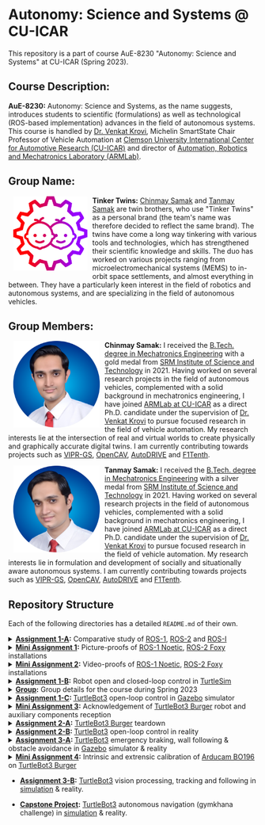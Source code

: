 # Autonomy: Science and Systems @ CU-ICAR

This repository is a part of course AuE-8230 "Autonomy: Science and Systems" at CU-ICAR (Spring 2023).

## Course Description:

**AuE-8230:** Autonomy: Science and Systems, as the name suggests, introduces students to scientific (formulations) as well as technological (ROS-based implementation) advances in the field of autonomous systems. This course is handled by [Dr. Venkat Krovi](https://www.linkedin.com/in/venkatnkrovi), Michelin SmartState Chair Professor of Vehicle Automation at [Clemson University International Center for Automotive Research (CU-ICAR)](https://cuicar.com/) and director of [Automation, Robotics and Mechatronics Laboratory (ARMLab)](http://cecas.clemson.edu/armlab-cuicar).

## Group Name:

<img align="left" style="padding-left: 10px; padding-right: 10px; padding-bottom: 10px" height="150px" src="Group/Tinker_Twins.png">

**Tinker Twins:** [Chinmay Samak](https://www.linkedin.com/in/samakchinmay) and [Tanmay Samak](https://in.linkedin.com/in/samaktanmay) are twin brothers, who use "Tinker Twins" as a personal brand (the team's name was therefore decided to reflect the same brand). The twins have come a long way tinkering with various tools and technologies, which has strengthened their scientific knowledge and skills. The duo has worked on various projects ranging from microelectromechanical systems (MEMS) to in-orbit space settlements, and almost everything in between. They have a particularly keen interest in the field of robotics and autonomous systems, and are specializing in the field of autonomous vehicles.

## Group Members:

<img align="left" style="padding-left: 10px; padding-right: 10px; padding-bottom: 10px" height="175px" src="Group/Chinmay_Samak.png">

**Chinmay Samak:** I received the [B.Tech. degree in Mechatronics Engineering](https://www.srmist.edu.in/program/b-tech-mechatronics-engineering/) with a gold medal from [SRM Institute of Science and Technology](https://www.srmist.edu.in/) in 2021. Having worked on several research projects in the field of autonomous vehicles, complemented with a solid background in mechatronics engineering, I have joined [ARMLab at CU-ICAR](http://cecas.clemson.edu/armlab-cuicar) as a direct Ph.D. candidate under the supervision of [Dr. Venkat Krovi](https://www.linkedin.com/in/venkatnkrovi) to pursue focused research in the field of vehicle automation. My research interests lie at the intersection of real and virtual worlds to create physically and graphically accurate digital twins. I am currently contributing towards projects such as [VIPR-GS](https://cecas.clemson.edu/VIPR-GS/), [OpenCAV](https://sites.google.com/view/opencav/), [AutoDRIVE](https://autodrive-ecosystem.github.io/) and [F1Tenth](https://f1tenth.org/).

<img align="left" style="padding-left: 10px; padding-right: 10px; padding-bottom: 10px" height="175px" src="Group/Tanmay_Samak.png">

**Tanmay Samak:** I received the [B.Tech. degree in Mechatronics Engineering](https://www.srmist.edu.in/program/b-tech-mechatronics-engineering/) with a silver medal from [SRM Institute of Science and Technology](https://www.srmist.edu.in/) in 2021. Having worked on several research projects in the field of autonomous vehicles, complemented with a solid background in mechatronics engineering, I have joined [ARMLab at CU-ICAR](http://cecas.clemson.edu/armlab-cuicar) as a direct Ph.D. candidate under the supervision of [Dr. Venkat Krovi](https://www.linkedin.com/in/venkatnkrovi) to pursue focused research in the field of vehicle automation. My research interests lie in formulation and development of socially and situationally aware autonomous systems. I am currently contributing towards projects such as [VIPR-GS](https://cecas.clemson.edu/VIPR-GS/), [OpenCAV](https://sites.google.com/view/opencav/), [AutoDRIVE](https://autodrive-ecosystem.github.io/) and [F1Tenth](https://f1tenth.org/).

## Repository Structure

Each of the following directories has a detailed `README.md` of their own.

<details>
<summary> <a href="https://github.com/Tinker-Twins/Autonomy-Science-And-Systems/tree/main/Assignment%201-A"><b>Assignment 1-A</a>:</b> Comparative study of <a href="https://wiki.ros.org/noetic">ROS-1</a>, <a href="https://docs.ros.org/en/foxy/"> ROS-2</a> and <a href="https://rosindustrial.org/"> ROS-I</a></summary>
<div>  

![ROS Vairants](https://user-images.githubusercontent.com/40835293/233495007-18d3afee-6fa3-4ce7-9a75-006815aa4455.png)
  
</div>  

</details>

<details>
<summary> <a href="https://github.com/Tinker-Twins/Autonomy-Science-And-Systems/tree/main/Mini%20Assignment%201"><b>Mini Assignment 1</a>:</b> Picture-proofs of <a href="http://wiki.ros.org/noetic/Installation/Ubuntu">ROS-1 Noetic</a>, <a href="https://docs.ros.org/en/foxy/Installation/Alternatives/Ubuntu-Development-Setup.html"> ROS-2 Foxy</a> installations</summary>
<div>

| ![ROS-1 Noetic](https://github.com/Tinker-Twins/Autonomy-Science-And-Systems/blob/main/Mini%20Assignment%201/Chinmay/ROS1.png) | ![ROS-2 Foxy](https://github.com/Tinker-Twins/Autonomy-Science-And-Systems/blob/main/Mini%20Assignment%201/Chinmay/ROS2.png) |
|:-------------------------------------:|:-----------------------------------------:|
| ROS-1 Noetic Installation | ROS-2 Foxy Installation |
  
</div>
</details>

<details>
<summary> <a href="https://github.com/Tinker-Twins/Autonomy-Science-And-Systems/tree/main/Mini%20Assignment%202"><b>Mini Assignment 2</a>:</b> Video-proofs of <a href="http://wiki.ros.org/noetic/Installation/Ubuntu">ROS-1 Noetic</a>, <a href="https://docs.ros.org/en/foxy/Installation/Alternatives/Ubuntu-Development-Setup.html"> ROS-2 Foxy</a> installations</summary>
<div>

| ![ROS-1 Noetic](https://github.com/Tinker-Twins/Autonomy-Science-And-Systems/blob/main/Mini%20Assignment%202/Chinmay/ROS1.gif) | ![ROS-2 Foxy](https://github.com/Tinker-Twins/Autonomy-Science-And-Systems/blob/main/Mini%20Assignment%202/Chinmay/ROS2.gif) |
|:-------------------------------------:|:-----------------------------------------:|
| ROS-1 Noetic Installation | ROS-2 Foxy Installation |
  
</div>
</details>

<details>
<summary> <a href="https://github.com/Tinker-Twins/Autonomy-Science-And-Systems/tree/main/Assignment%201-B"><b>Assignment 1-B</a>:</b> Robot open and closed-loop control in <a href="https://docs.ros.org/en/foxy/Tutorials/Beginner-CLI-Tools/Introducing-Turtlesim/Introducing-Turtlesim.html"> TurtleSim</a></summary>
<div>

| ![Go in Circle](https://github.com/Tinker-Twins/Autonomy-Science-And-Systems/blob/main/Assignment%201-B/Tanmay/media/go_in_circle.gif) | ![Go to Goal](https://github.com/Tinker-Twins/Autonomy-Science-And-Systems/blob/main/Assignment%201-B/Tanmay//media/go_to_goal.gif) |
|:------------------:|:-------------------:|
| Go in Circle | Go to Goal |
| ![Open Loop Square](https://github.com/Tinker-Twins/Autonomy-Science-And-Systems/blob/main/Assignment%201-B/Tanmay/media/square_open_loop.gif) | ![Closed Loop Square](https://github.com/Tinker-Twins/Autonomy-Science-And-Systems/blob/main/Assignment%201-B/Tanmay/media/square_closed_loop.gif) |
| Open Loop Square | Closed Loop Square |
  
</div>
</details>

<details>
<summary> <a href="https://github.com/Tinker-Twins/Autonomy-Science-And-Systems/tree/main/Group"><b>Group</a>:</b> Group details for the course during Spring 2023</summary>
<div>

<img align="left" style="padding-left: 10px; padding-right: 10px; padding-bottom: 10px" height="175px" src="Group/Chinmay_Samak.png">

**Chinmay Samak:** I received the [B.Tech. degree in Mechatronics Engineering](https://www.srmist.edu.in/program/b-tech-mechatronics-engineering/) with a gold medal from [SRM Institute of Science and Technology](https://www.srmist.edu.in/) in 2021. Having worked on several research projects in the field of autonomous vehicles, complemented with a solid background in mechatronics engineering, I have joined [ARMLab at CU-ICAR](http://cecas.clemson.edu/armlab-cuicar) as a direct Ph.D. candidate under the supervision of [Dr. Venkat Krovi](https://www.linkedin.com/in/venkatnkrovi) to pursue focused research in the field of vehicle automation. My research interests lie at the intersection of real and virtual worlds to create physically and graphically accurate digital twins. I am currently contributing towards projects such as [VIPR-GS](https://cecas.clemson.edu/VIPR-GS/), [OpenCAV](https://sites.google.com/view/opencav/), [AutoDRIVE](https://autodrive-ecosystem.github.io/) and [F1Tenth](https://f1tenth.org/).

<img align="left" style="padding-left: 10px; padding-right: 10px; padding-bottom: 10px" height="175px" src="Group/Tanmay_Samak.png">

**Tanmay Samak:** I received the [B.Tech. degree in Mechatronics Engineering](https://www.srmist.edu.in/program/b-tech-mechatronics-engineering/) with a silver medal from [SRM Institute of Science and Technology](https://www.srmist.edu.in/) in 2021. Having worked on several research projects in the field of autonomous vehicles, complemented with a solid background in mechatronics engineering, I have joined [ARMLab at CU-ICAR](http://cecas.clemson.edu/armlab-cuicar) as a direct Ph.D. candidate under the supervision of [Dr. Venkat Krovi](https://www.linkedin.com/in/venkatnkrovi) to pursue focused research in the field of vehicle automation. My research interests lie in formulation and development of socially and situationally aware autonomous systems. I am currently contributing towards projects such as [VIPR-GS](https://cecas.clemson.edu/VIPR-GS/), [OpenCAV](https://sites.google.com/view/opencav/), [AutoDRIVE](https://autodrive-ecosystem.github.io/) and [F1Tenth](https://f1tenth.org/).
  
</div>
</details>

<details>
<summary> <a href="https://github.com/Tinker-Twins/Autonomy-Science-And-Systems/tree/main/Assignment%201-C"><b>Assignment 1-C</a>: </b><a href="https://emanual.robotis.com/docs/en/platform/turtlebot3/overview/">TurtleBot3</a> open-loop control in <a href="https://gazebosim.org/home"> Gazebo</a> simulator</summary>
<div>

1. Open-Loop Circle:

| ![Slow Circle](https://github.com/Tinker-Twins/Autonomy-Science-And-Systems/blob/main/Assignment%201-C/media/circle_slow.gif) | ![Medium Circle](https://github.com/Tinker-Twins/Autonomy-Science-And-Systems/blob/main/Assignment%201-C/media/circle_medium.gif) | ![Fast Circle](https://github.com/Tinker-Twins/Autonomy-Science-And-Systems/blob/main/Assignment%201-C/media/circle_fast.gif) |
|:-------------------------------------:|:-----------------------------------------:|:-------------------------------------:|
| Slow (`lin_vel` = 0.25, `ang_vel` = 0.25) | Medium (`lin_vel` = 0.50, `ang_vel` = 0.50) | Fast (`lin_vel` = 0.75, `ang_vel` = 0.75) |

2. Open-Loop Square:

| ![Slow Circle](https://github.com/Tinker-Twins/Autonomy-Science-And-Systems/blob/main/Assignment%201-C/media/square_slow.gif) | ![Medium Circle](https://github.com/Tinker-Twins/Autonomy-Science-And-Systems/blob/main/Assignment%201-C/media/square_medium.gif) | ![Fast Circle](https://github.com/Tinker-Twins/Autonomy-Science-And-Systems/blob/main/Assignment%201-C/media/square_fast.gif) |
|:-------------------------------------:|:-----------------------------------------:|:-------------------------------------:|
| Slow (`lin_vel` = 0.25, `ang_vel` = 0.25) | Medium (`lin_vel` = 0.50, `ang_vel` = 0.50) | Fast (`lin_vel` = 0.75, `ang_vel` = 0.75) |
  
</div>
</details>

<details>
<summary> <a href="https://github.com/Tinker-Twins/Autonomy-Science-And-Systems/tree/main/Mini%20Assignment%203"><b>Mini Assignment 3</a>:</b> Acknowledgement of <a href="https://www.robotis.us/turtlebot-3-burger-us/"> TurtleBot3 Burger</a> robot and auxiliary components reception</summary>
<div>

![TurtleBot3 Acknowledgement](https://user-images.githubusercontent.com/40835293/233496585-8686a706-b39f-4c1f-b086-7d4f7f713e14.png)
  
</div>
</details>

<details>
<summary> <a href="https://github.com/Tinker-Twins/Autonomy-Science-And-Systems/tree/main/Assignment%202-A"><b>Assignment 2-A</a>:</b> <a href="https://www.robotis.us/turtlebot-3-burger-us/"> TurtleBot3 Burger</a> teardown</summary>
<div>

![TurtleBot3 Teardown](https://user-images.githubusercontent.com/40835293/233501881-5f7b8dfd-055f-4f08-a76e-0d319fd81504.png)
  
</div>
</details>

<details>
<summary> <a href="https://github.com/Tinker-Twins/Autonomy-Science-And-Systems/tree/main/Assignment%202-B"><b>Assignment 2-B</a>: </b><a href="https://emanual.robotis.com/docs/en/platform/turtlebot3/overview/">TurtleBot3</a> open-loop control in reality</summary>
<div>

1. Teleoperation:

| ![Teleop Robot](https://github.com/Tinker-Twins/Autonomy-Science-And-Systems/blob/main/Assignment%202-B/media/teleop_robot.gif) | ![Teleop Terminal](https://github.com/Tinker-Twins/Autonomy-Science-And-Systems/blob/main/Assignment%202-B/media/teleop_terminal.gif) |
|:-------------------------------------:|:-----------------------------------------:|
| Physical TurtleBot3 Burger | Remote PC Terminal Window |

2. Open-Loop Circle:

| ![Slow Circle](https://github.com/Tinker-Twins/Autonomy-Science-And-Systems/blob/main/Assignment%202-B/media/circle_slow_robot.gif) ![Slow Circle](https://github.com/Tinker-Twins/Autonomy-Science-And-Systems/blob/main/Assignment%202-B/media/circle_slow_rviz.gif) | ![Medium Circle](https://github.com/Tinker-Twins/Autonomy-Science-And-Systems/blob/main/Assignment%202-B/media/circle_medium_robot.gif) ![Medium Circle](https://github.com/Tinker-Twins/Autonomy-Science-And-Systems/blob/main/Assignment%202-B/media/circle_medium_rviz.gif) | ![Fast Circle](https://github.com/Tinker-Twins/Autonomy-Science-And-Systems/blob/main/Assignment%202-B/media/circle_fast_robot.gif) ![Fast Circle](https://github.com/Tinker-Twins/Autonomy-Science-And-Systems/blob/main/Assignment%202-B/media/circle_fast_rviz.gif) |
|:-------------------------------------:|:-----------------------------------------:|:-------------------------------------:|
| Slow (`lin_vel` = 0.05, `ang_vel` = 0.2) | Medium (`lin_vel` = 0.10, `ang_vel` = 0.4) | Fast (`lin_vel` = 0.15, `ang_vel` = 0.6) |

3. Open-Loop Square:

| ![Slow Square](https://github.com/Tinker-Twins/Autonomy-Science-And-Systems/blob/main/Assignment%202-B/media/square_slow_robot.gif) ![Slow Square](https://github.com/Tinker-Twins/Autonomy-Science-And-Systems/blob/main/Assignment%202-B/media/square_slow_rviz.gif) | ![Medium Square](https://github.com/Tinker-Twins/Autonomy-Science-And-Systems/blob/main/Assignment%202-B/media/square_medium_robot.gif) ![Medium Square](https://github.com/Tinker-Twins/Autonomy-Science-And-Systems/blob/main/Assignment%202-B/media/square_medium_rviz.gif) | ![Fast Square](https://github.com/Tinker-Twins/Autonomy-Science-And-Systems/blob/main/Assignment%202-B/media/square_fast_robot.gif) ![Fast Square](https://github.com/Tinker-Twins/Autonomy-Science-And-Systems/blob/main/Assignment%202-B/media/square_fast_rviz.gif) |
|:-------------------------------------:|:-----------------------------------------:|:-------------------------------------:|
| Slow (`lin_vel` = 0.05, `ang_vel` = 0.2) | Medium (`lin_vel` = 0.10, `ang_vel` = 0.4) | Fast (`lin_vel` = 0.15, `ang_vel` = 0.6) |
  
</div>
</details>

<details>
<summary> <a href="https://github.com/Tinker-Twins/Autonomy-Science-And-Systems/tree/main/Assignment%203-A"><b>Assignment 3-A</a>: </b><a href="https://emanual.robotis.com/docs/en/platform/turtlebot3/overview/">TurtleBot3</a> emergency braking, wall following & obstacle avoidance in <a href="https://gazebosim.org/home"> Gazebo</a> simulator & reality</summary>
<div>

1. Simulation:

| ![Emergency Braking](https://github.com/Tinker-Twins/Autonomy-Science-And-Systems/blob/main/Assignment%203-A/media/emergency_braking.gif) | ![Wall Following](https://github.com/Tinker-Twins/Autonomy-Science-And-Systems/blob/main/Assignment%203-A/media/wall_following.gif) | ![Obstacle Avoidance](https://github.com/Tinker-Twins/Autonomy-Science-And-Systems/blob/main/Assignment%203-A/media/obstacle_avoidance.gif) |
|:-------------------------------------:|:-----------------------------------------:|:-------------------------------------:|
| Emergency Braking | Wall Following | Obstacle Avoidance |

2. Real World:

| ![Collision Avoidance Robot](https://github.com/Tinker-Twins/Autonomy-Science-And-Systems/blob/main/Assignment%203-A/media/collision_avoidance_robot.gif) | ![Collision Avoidance Terminal](https://github.com/Tinker-Twins/Autonomy-Science-And-Systems/blob/main/Assignment%203-A/media/collision_avoidance_rviz.gif) |
|:-------------------------------------:|:-----------------------------------------:|
| Collision Avoidance - TurtleBot3 | Collision Avoidance - Remote PC |
  
</div>
</details>

<details>
<summary> <a href="https://github.com/Tinker-Twins/Autonomy-Science-And-Systems/tree/main/Mini%20Assignment%204"><b>Mini Assignment 4</a>:</b> Intrinsic and extrensic calibration of <a href="https://www.arducam.com/product/b0196arducam-8mp-1080p-usb-camera-module-1-4-cmos-imx219-mini-uvc-usb2-0-webcam-board-with-1-64ft-0-5m-usb-cable-for-windows-linux-android-and-mac-os/">Arducam BO196</a> on <a href="https://gazebosim.org/home"> TurtleBot3 Burger</a> </summary>
<div>

![Camera Calibration](https://github.com/Tinker-Twins/Autonomy-Science-And-Systems/blob/main/Mini%20Assignment%204/media/camera_calibration.gif)
  
</div>
</details>























* **[Assignment 3-B](https://github.com/Tinker-Twins/Autonomy-Science-And-Systems/tree/main/Assignment%203-B):** [TurtleBot3](https://www.robotis.us/turtlebot-3-burger-us/) vision processing, tracking and following in [simulation](https://gazebosim.org/home) & reality.

* **[Capstone Project](https://github.com/Tinker-Twins/Autonomy-Science-And-Systems/tree/main/Capstone%20Project):** [TurtleBot3](https://www.robotis.us/turtlebot-3-burger-us/) autonomous navigation (gymkhana challenge) in [simulation](https://gazebosim.org/home) & reality.
